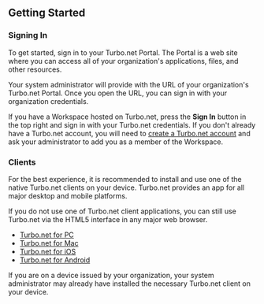 ## Getting Started

### Signing In

To get started, sign in to your Turbo.net Portal. The Portal is a web site where you can access all of your organization's applications, files, and other resources.

Your system administrator will provide with the URL of your organization's Turbo.net Portal. Once you open the URL, you can sign in with your organization credentials.

If you have a Workspace hosted on Turbo.net, press the **Sign In** button in the top right and sign in with your Turbo.net credentials. If you don't already have a Turbo.net account, you will need to [create a Turbo.net account](https://turbo.net/signup) and ask your administrator to add you as a member of the Workspace.

### Clients

For the best experience, it is recommended to install and use one of the native Turbo.net clients on your device. Turbo.net provides an app for all major desktop and mobile platforms.

If you do not use one of Turbo.net client applications, you can still use Turbo.net via the HTML5 interface in any major web browser.

* [Turbo.net for PC](https://turbo.net/download)  
* [Turbo.net for Mac](https://turbo.net/download)  
* [Turbo.net for iOS](https://itunes.apple.com/us/app/turbo-net/id1394795519?mt=8)
* [Turbo.net for Android](https://play.google.com/store/apps/details?id=net.turbo.android.launcher)

If you are on a device issued by your organization, your system administrator may already have installed the necessary Turbo.net client on your device.
